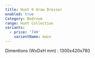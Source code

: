 ```yaml
---
title: Hunt 6 draw Dresser
enabled: true
Category: Bedroom
range: Hunt Collection
variants:
  - price: '749'
    varientName: main
---
```

Dimentions (WxDxH mm) : 1300x420x780

